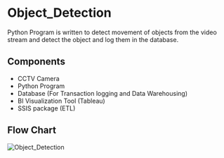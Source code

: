 # Object_Detection
Python Program is written to detect movement of objects from the video stream and detect the object and log them in the database.

## Components
 - CCTV Camera
 - Python Program
 - Database (For Transaction logging and Data Warehousing)
 - BI Visualization Tool (Tableau)
 - SSIS package (ETL)

 ## Flow Chart
![Object_Detection](https://user-images.githubusercontent.com/66351391/97680340-8e63a180-1abc-11eb-8f19-85fdddf28bf9.png)
